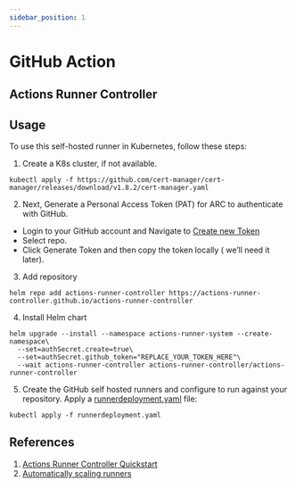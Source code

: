 ```yaml
---
sidebar_position: 1
---
```


# GitHub Action 

## Actions Runner Controller

## Usage

To use this self-hosted runner in Kubernetes, follow these steps:

1. Create a K8s cluster, if not available.
```shell
kubectl apply -f https://github.com/cert-manager/cert-manager/releases/download/v1.8.2/cert-manager.yaml
```

2. Next, Generate a Personal Access Token (PAT) for ARC to authenticate with GitHub.

- Login to your GitHub account and Navigate to [Create new Token](https://github.com/settings/tokens/new)
- Select repo.
- Click Generate Token and then copy the token locally ( we’ll need it later).

3. Add repository
```shell
helm repo add actions-runner-controller https://actions-runner-controller.github.io/actions-runner-controller
```

4. Install Helm chart
```shell
helm upgrade --install --namespace actions-runner-system --create-namespace\
  --set=authSecret.create=true\
  --set=authSecret.github_token="REPLACE_YOUR_TOKEN_HERE"\
  --wait actions-runner-controller actions-runner-controller/actions-runner-controller
```

5. Create the GitHub self hosted runners and configure to run against your repository. Apply a [runnerdeployment.yaml](https://github.com/Cuest-IO/utilities/blob/main/usecases/github-runner/deployment.yaml) file:
```shell
kubectl apply -f runnerdeployment.yaml
```

## References

1. [Actions Runner Controller Quickstart](https://github.com/actions/actions-runner-controller/blob/master/docs/quickstart.md)
2. [Automatically scaling runners](https://github.com/actions/actions-runner-controller/blob/master/docs/automatically-scaling-runners.md)


